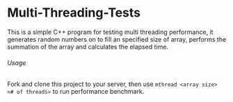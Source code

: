 # Multi-Threading-Tests
This is a simple C++ program for testing multi threading performance, it generates random numbers on to fill an specified size of array, performs the summation of the array and calculates the elapsed time.
###### Usage
Fork and clone this project to your server, then use `mthread <array size> <# of threads>` to run performance benchmark.
